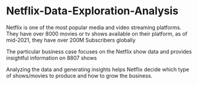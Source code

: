 # Netflix-Data-Exploration-Analysis
Netflix is one of the most popular media and video streaming platforms. They  have over 8000 movies or tv shows available on their platform, as of mid-2021,  they have over 200M Subscribers globally

The particular business case focuses on the Netflix show data and provides 
insightful information on 8807 shows 

Analyzing the data and generating insights helps Netflix decide which type of 
shows/movies to produce and how to grow the business.  
